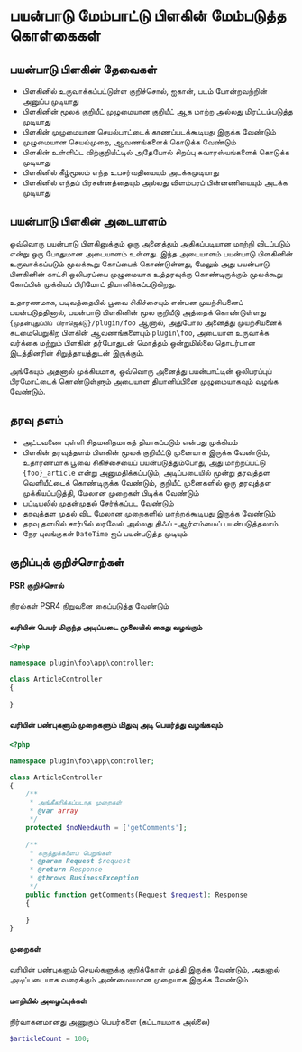 # பயன்பாடு மேம்பாட்டு பிளகின் மேம்படுத்த கொள்கைகள்

## பயன்பாடு பிளகின் தேவைகள்
* பிளகினில் உருவாக்கப்பட்டுள்ள குறிச்சொல், ஐகான், படம் போன்றவற்றின் அனுப்ப முடியாது
* பிளகினின் மூலக் குறியீட் முழுமையான குறியீட் ஆக மாற்ற அல்லது மிரட்டம்படுத்த முடியாது
* பிளகின் முழுமையான செயல்பாட்டைக் காணப்படக்கூடியது இருக்க வேண்டும்
* முழுமையான செயல்முறை, ஆவணங்களைக் கொடுக்க வேண்டும்
* பிளகின் உள்ளிட்ட விற்குறியீட்டில் அதேபோல் சிறப்பு சுவாரஸ்யங்களைக் கொடுக்க முடியாது
* பிளகினில் கீழ்மூலம் எந்த உபசர்வதியையும் அடக்கமுடியாது
* பிளகினில் எந்தப் பிரசன்னத்தையும் அல்லது விளம்பரப் பின்னணியையும் அடக்க முடியாது

## பயன்பாடு பிளகின் அடையாளம்
ஒவ்வொரு பயன்பாடு பிளகினுக்கும் ஒரு அனைத்தும் அதிகப்படியான மாற்றி விடப்படும் என்று ஒரு போதுமான அடையாளம் உள்ளது. இந்த அடையாளம் பயன்பாடு பிளகினின் உருவாக்கப்படும் மூலக்கூறு கோப்பைக் கொண்டுள்ளது, மேலும் அது பயன்பாடு பிளகினின் காட்சி ஒலிபரப்பை முழுமையாக உத்தரவுக்கு கொண்டிருக்கும் மூலக்கூறு கோப்பின் முக்கியப் பிரிமோட் தியானிக்கப்படுகிறது.

உதாரணமாக, படிவத்தையில் பூவை சிகிச்சையும் என்பன முயற்சியனைப் பயன்படுத்தினால், பயன்பாடு பிளகினின் மூல குறியீடு அத்தைக் கொண்டுள்ளது `{முதன்புதுப்பிப் பிராஜெக்டு}/plugin/foo` ஆனால், அதுபோல அனைத்து முயற்சியனைக் கடமைபெறுகிற பிளகின் ஆவணங்களையும் `plugin\foo`, அடையாள உருவாக்க வர்க்கை மற்றும் பிளகின் தர்போதுடன் மொத்தம் ஒன்றுமில்லை தொடர்பான இடத்தினரின் சிறுத்தாயத்துடன் இருக்கும்.

அங்கேயும் அதனால் முக்கியமாக, ஒவ்வொரு அனைத்து பயன்பாட்டின் ஒலிபரப்புப் பிரமோட்டைக் கொண்டுள்ளும் அடையாள தியானிப்பினை முழுமையாகவும் வழங்க வேண்டும்.

## தரவு தளம்
* அட்டவணை புள்ளி சிதமனிதமாகத் தியாகப்படும் என்பது முக்கியம்
* பிளகின் தரவுத்தளம் பிளகின் மூலக் குறியீட்டு முனையாக இருக்க வேண்டும், உதாரணமாக பூவை சிகிச்சையைப் பயன்படுத்தும்போது, அது மாற்றப்பட்டு `{foo}_article` என்று அனுமதிக்கப்படும், அடிப்படையில் மூன்று தரவுத்தள வெளியீட்டைக் கொண்டிருக்க வேண்டும், குறியீட் முனைகளில் ஒரு தரவுத்தள முக்கியப்படுத்தி, மேலான முறைகள் பிடிக்க வேண்டும்
* பட்டியலில் முதன்முதல் சேர்க்கப்பட வேண்டும்
* தரவுத்தள முதல் விட மேலான முறைகளில் மாற்றக்கூடியது இருக்க வேண்டும்
* தரவு தளமில் சார்பில் லரவேல் அல்லது திஃப் -ஆர்எம்மைப் பயன்படுத்தலாம்
* நேர புலங்குகள் `DateTime` ஐப் பயன்படுத்த முடியும்
## குறிப்புக் குறிச்சொற்கள்

#### PSR குறிச்சொல்
நிரல்கள் PSR4 நிறுவனை கைப்படுத்த வேண்டும்

#### வரியின் பெயர் மிகுந்த அடிப்படை மூலையில் கைது வழங்கும்
```php
<?php

namespace plugin\foo\app\controller;

class ArticleController
{
    
}
```

#### வரியின் பண்புகளும் முறைகளும் மிதுவு அடி பெயர்த்து வழங்கவும்
```php
<?php

namespace plugin\foo\app\controller;

class ArticleController
{
    /**
     * அங்கீகரிக்கப்படாத முறைகள்
     * @var array
     */
    protected $noNeedAuth = ['getComments'];
    
    /**
     * கருத்துக்களைப் பெறுங்கள்
     * @param Request $request
     * @return Response
     * @throws BusinessException
     */
    public function getComments(Request $request): Response
    {
        
    }
}
```

#### முறைகள்
வரியின் பண்புகளும் செயல்களுக்கு குறிக்கோள் முத்தி இருக்க வேண்டும், அதனால் அடிப்படையாக வரைக்கும் அண்மையமான முறையாக இருக்க வேண்டும்

#### மாறியில் அழைப்புக்கள்
நிர்வாகனமானது அணுகும் பெயர்களை (கட்டாயமாக அல்லை)

```php
$articleCount = 100;
```
